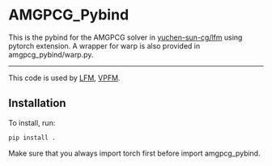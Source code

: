 # AMGPCG_Pybind

This is the pybind for the AMGPCG solver in [yuchen-sun-cg/lfm](https://github.com/yuchen-sun-cg/lfm) using pytorch extension. A wrapper for warp is also provided in amgpcg_pybind/warp.py. 

---

This code is used by [LFM](https://github.com/yuchen-sun-cg/lfm), [VPFM](https://github.com/pfm-gatech/VPFM).

## Installation

To install, run:

```bash
pip install .
```

Make sure that you always import torch first before import amgpcg_pybind.
